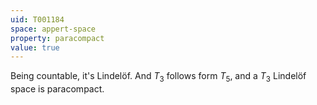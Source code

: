 ```yaml
---
uid: T001184
space: appert-space
property: paracompact
value: true
---
```

Being countable, it's Lindelöf. And $T_3$ follows form $T_5$, and a $T_3$ Lindelöf space is paracompact.

